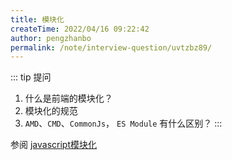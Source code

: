 ```yaml
---
title: 模块化
createTime: 2022/04/16 09:22:42
author: pengzhanbo
permalink: /note/interview-question/uvtzbz89/
---
```


::: tip 提问
1. 什么是前端的模块化？
2. 模块化的规范
3. `AMD`、`CMD`、`CommonJs`， `ES Module` 有什么区别？
:::

参阅 [javascript模块化](/article/javascript-modules/)
